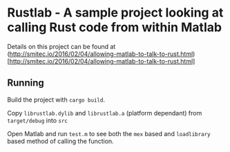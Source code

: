 # Rustlab - A sample project looking at calling Rust code from within Matlab

Details on this project can be found at (http://smitec.io/2016/02/04/allowing-matlab-to-talk-to-rust.html)[http://smitec.io/2016/02/04/allowing-matlab-to-talk-to-rust.html]

## Running

Build the project with `cargo build`.

Copy `librustlab.dylib` and `librustlab.a` (platform dependant) from `target/debug` into `src`

Open Matlab and run `test.m` to see both the `mex` based and `loadlibrary` based method of calling the function.
